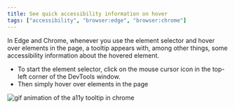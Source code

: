 ```yaml
---
title: See quick accessibility information on hover
tags: ["accessibility", "browser:edge", "browser:chrome"]
---
```

In Edge and Chrome, whenever you use the element selector and hover over elements in the page, a tooltip appears with, among other things, some accessibility information about the hovered element.

* To start the element selector, click on the mouse cursor icon in the top-left corner of the DevTools window.
* Then simply hover over elements in the page

![gif animation of the a11y tooltip in chrome](/assets/img/see-quick-a11y-info-on-hover.gif)